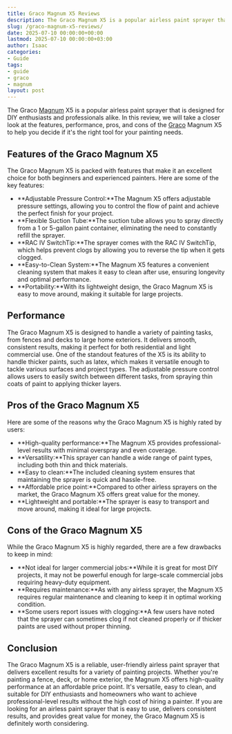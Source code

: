 ```yaml
---
title: Graco Magnum X5 Reviews
description: The Graco Magnum X5 is a popular airless paint sprayer that is designed for DIY enthusiasts and professionals alike. In this review, we will take a closer...
slug: /graco-magnum-x5-reviews/
date: 2025-07-10 00:00:00+00:00
lastmod: 2025-07-10 00:00:00+03:00
author: Isaac
categories:
- Guide
tags:
- guide
- graco
- magnum
layout: post
---
```

The Graco [Magnum](https://pestpolicy.com/graco-magnum-x7-sprayer/) X5 is a popular airless paint sprayer that is designed for DIY enthusiasts and professionals alike. In this review, we will take a closer look at the features, performance, pros, and cons of the [Graco](https://pestpolicy.com/graco-ultra-max-ii-495-airless-paint-sprayer/) Magnum X5 to help you decide if it's the right tool for your painting needs.
## Features of the Graco Magnum X5
The Graco Magnum X5 is packed with features that make it an excellent choice for both beginners and experienced painters. Here are some of the key features:
- **Adjustable Pressure Control:**The Magnum X5 offers adjustable pressure settings, allowing you to control the flow of paint and achieve the perfect finish for your project.
- **Flexible Suction Tube:**The suction tube allows you to spray directly from a 1 or 5-gallon paint container, eliminating the need to constantly refill the sprayer.
- **RAC IV SwitchTip:**The sprayer comes with the RAC IV SwitchTip, which helps prevent clogs by allowing you to reverse the tip when it gets clogged.
- **Easy-to-Clean System:**The Magnum X5 features a convenient cleaning system that makes it easy to clean after use, ensuring longevity and optimal performance.
- **Portability:**With its lightweight design, the Graco Magnum X5 is easy to move around, making it suitable for large projects.
## Performance
The Graco Magnum X5 is designed to handle a variety of painting tasks, from fences and decks to large home exteriors. It delivers smooth, consistent results, making it perfect for both residential and light commercial use.
One of the standout features of the X5 is its ability to handle thicker paints, such as latex, which makes it versatile enough to tackle various surfaces and project types. The adjustable pressure control allows users to easily switch between different tasks, from spraying thin coats of paint to applying thicker layers.
## Pros of the Graco Magnum X5
Here are some of the reasons why the Graco Magnum X5 is highly rated by users:
- **High-quality performance:**The Magnum X5 provides professional-level results with minimal overspray and even coverage.
- **Versatility:**This sprayer can handle a wide range of paint types, including both thin and thick materials.
- **Easy to clean:**The included cleaning system ensures that maintaining the sprayer is quick and hassle-free.
- **Affordable price point:**Compared to other airless sprayers on the market, the Graco Magnum X5 offers great value for the money.
- **Lightweight and portable:**The sprayer is easy to transport and move around, making it ideal for large projects.
## Cons of the Graco Magnum X5
While the Graco Magnum X5 is highly regarded, there are a few drawbacks to keep in mind:
- **Not ideal for larger commercial jobs:**While it is great for most DIY projects, it may not be powerful enough for large-scale commercial jobs requiring heavy-duty equipment.
- **Requires maintenance:**As with any airless sprayer, the Magnum X5 requires regular maintenance and cleaning to keep it in optimal working condition.
- **Some users report issues with clogging:**A few users have noted that the sprayer can sometimes clog if not cleaned properly or if thicker paints are used without proper thinning.
## Conclusion
The Graco Magnum X5 is a reliable, user-friendly airless paint sprayer that delivers excellent results for a variety of painting projects. Whether you're painting a fence, deck, or home exterior, the Magnum X5 offers high-quality performance at an affordable price point. It's versatile, easy to clean, and suitable for DIY enthusiasts and homeowners who want to achieve professional-level results without the high cost of hiring a painter.
If you are looking for an airless paint sprayer that is easy to use, delivers consistent results, and provides great value for money, the Graco Magnum X5 is definitely worth considering.